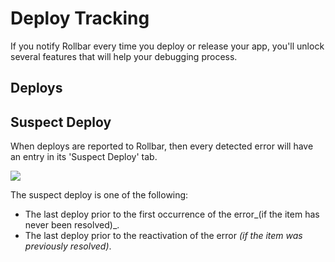 # Deploy Tracking

If you notify Rollbar every time you deploy or release your app, you'll unlock several features that will help your debugging process.

## Deploys

## Suspect Deploy

When deploys are reported to Rollbar, then every detected error will have an entry in its 'Suspect Deploy' tab.

![](../images/guides/deploys/suspect-deploys.png)

The suspect deploy is one of the following:
* The last deploy prior to the first occurrence of the error_(if the item has never been resolved)_.
* The last deploy prior to the reactivation of the error _(if the item was previously resolved)_.
